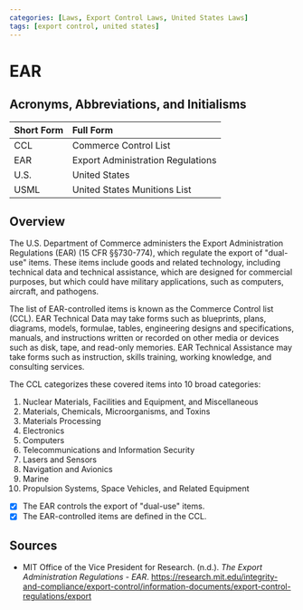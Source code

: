 ```yaml
---
categories: [Laws, Export Control Laws, United States Laws]
tags: [export control, united states]
---
```


# EAR

## Acronyms, Abbreviations, and Initialisms

Short Form | Full Form
:--- | :---
CCL | Commerce Control List
EAR | Export Administration Regulations
U.S. | United States
USML | United States Munitions List

## Overview

The U.S. Department of Commerce administers the Export Administration Regulations (EAR) (15 CFR §§730-774), which regulate the export of "dual-use" items. These items include goods and related technology, including technical data and technical assistance, which are designed for commercial purposes, but which could have military applications, such as computers, aircraft, and pathogens.

The list of EAR-controlled items is known as the Commerce Control list (CCL). EAR Technical Data may take forms such as blueprints, plans, diagrams, models, formulae, tables, engineering designs and specifications, manuals, and instructions written or recorded on other media or devices such as disk, tape, and read-only memories. EAR Technical Assistance may take forms such as instruction, skills training, working knowledge, and consulting services.

The CCL categorizes these covered items into 10 broad categories:

1. Nuclear Materials, Facilities and Equipment, and Miscellaneous
2. Materials, Chemicals, Microorganisms, and Toxins
3. Materials Processing
4. Electronics
5. Computers
6. Telecommunications and Information Security
7. Lasers and Sensors
8. Navigation and Avionics
9. Marine
10. Propulsion Systems, Space Vehicles, and Related Equipment

- [x] The EAR controls the export of "dual-use" items.
- [x] The EAR-controlled items are defined in the CCL.

## Sources

- MIT Office of the Vice President for Research. (n.d.). *The Export Administration Regulations - EAR*. https://research.mit.edu/integrity-and-compliance/export-control/information-documents/export-control-regulations/export